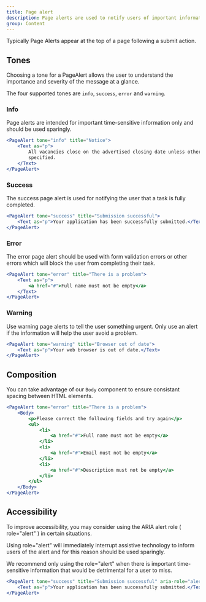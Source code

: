 ```yaml
---
title: Page alert
description: Page alerts are used to notify users of important information or changes on a page, in a way that attracts the user's attention without interrupting the current task.
group: Content
---
```


Typically Page Alerts appear at the top of a page following a submit action.

## Tones

Choosing a tone for a PageAlert allows the user to understand the importance and severity of the message at a glance.

The four supported tones are `info`, `success`, `error` and `warning`.

### Info

Page alerts are intended for important time-sensitive information only and should be used sparingly.

```jsx live
<PageAlert tone="info" title="Notice">
	<Text as="p">
		All vacancies close on the advertised closing date unless otherwise
		specified.
	</Text>
</PageAlert>
```

### Success

The success page alert is used for notifying the user that a task is fully completed.

```jsx live
<PageAlert tone="success" title="Submission successful">
	<Text as="p">Your application has been successfully submitted.</Text>
</PageAlert>
```

### Error

The error page alert should be used with form validation errors or other errors which will block the user from completing their task.

```jsx live
<PageAlert tone="error" title="There is a problem">
	<Text as="p">
		<a href="#">Full name must not be empty</a>
	</Text>
</PageAlert>
```

### Warning

Use warning page alerts to tell the user something urgent. Only use an alert if the information will help the user avoid a problem.

```jsx live
<PageAlert tone="warning" title="Browser out of date">
	<Text as="p">Your web browser is out of date.</Text>
</PageAlert>
```

## Composition

You can take advantage of our `Body` component to ensure consistant spacing between HTML elements.

```jsx live
<PageAlert tone="error" title="There is a problem">
	<Body>
		<p>Please correct the following fields and try again</p>
		<ul>
			<li>
				<a href="#">Full name must not be empty</a>
			</li>
			<li>
				<a href="#">Email must not be empty</a>
			</li>
			<li>
				<a href="#">Description must not be empty</a>
			</li>
		</ul>
	</Body>
</PageAlert>
```

## Accessibility

To improve accessibility, you may consider using the ARIA alert role ( role="alert" ) in certain situations.

Using role="alert" will immediately interrupt assistive technology to inform users of the alert and for this reason should be used sparingly.

We recommend only using the role="alert" when there is important time-sensitive information that would be detrimental for a user to miss.

```jsx live
<PageAlert tone="success" title="Submission successful" aria-role="alert">
	<Text as="p">Your application has been successfully submitted.</Text>
</PageAlert>
```
